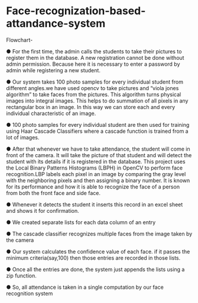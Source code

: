 # Face-recognization-based-attandance-system
Flowchart-  

● For the first time, the admin calls the students to take their pictures to
register them in the database. A new registration cannot be done without
admin permission. Because here it is necessary to enter a password by admin
while registering a new student. 

● Our system takes 100 photo samples for every individual student from different
angles.we have used opencv to take pictures and “viola jones algorithm” to
take faces from the pictures. This algorithm turns physical images into integral
images. This helps to do summation of all pixels in any rectangular box in an
image. In this way we can store each and every individual characteristic of an
image. 

● 100 photo samples for every individual student are then used for training using
Haar Cascade Classifiers where a cascade function is trained from a lot of
images. 

● After that whenever we have to take attendance, the student will come in front of
the camera. It will take the picture of that student and will detect the student with
its details if it is registered in the database. This project uses the Local Binary
Patterns Histograms (LBPH) in OpenCV to perform face recognition.LBP
labels each pixel in an image by comparing the gray level with the neighboring
pixels and then assigning a binary number. It is known for its performance and
how it is able to recognize the face of a person from both the front face and side
face.

● Whenever it detects the student it inserts this record in an excel sheet and shows
it for confirmation.

● We created separate lists for each data column of an entry  

● The cascade classifier recognizes multiple faces from the image taken by the
camera  

● Our system calculates the confidence value of each face. if it passes the
minimum criteria(say,100) then those entries are recorded in those lists.  

● Once all the entries are done, the system just appends the lists using a zip
function. 

● So, all attendance is taken in a single computation by our face recognition
system
